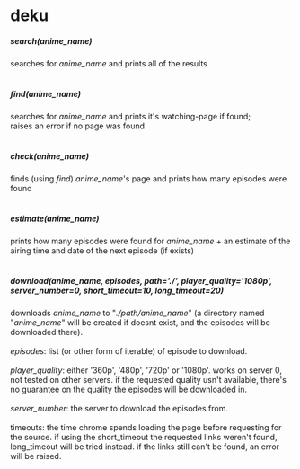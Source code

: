 # deku

##### <i>search(anime_name)</i>
searches for <i>anime_name</i> and prints all of the results
<br><br>

##### <i>find(anime_name)</i>
searches for <i>anime_name</i> and prints it's watching-page if found;
<br>
raises an error if no page was found
<br><br>

##### <i>check(anime_name) </i>
finds (using <i>find</i>) <i>anime_name</i>'s page and prints how many episodes were found
<br><br>

##### <i>estimate(anime_name)</i>
prints how many episodes were found for <i>anime_name</i> + an estimate of the 
airing time and date of the next episode (if exists)
<br><br>

##### <i>download(anime_name, episodes, path='./', player_quality='1080p', server_number=0, short_timeout=10, long_timeout=20)</i>
downloads <i>anime_name</i> to "<i>./path/anime_name</i>"
(a directory named "<i>anime_name</i>" will be created if doesnt exist, and the episodes will be downloaded there).
<br><br>
<i>episodes</i>: list (or other form of iterable) of episode to download.
<br><br>
<i>player_quality</i>: either '360p', '480p', '720p' or '1080p'. works on server 0, not tested on other servers. if the requested quality usn't available, there's no guarantee on the quality the episodes will be downloaded in.
<br><br>
<i>server_number</i>: the server to download the episodes from.
<br><br>
timeouts: the time chrome spends loading the page before requesting for the source. if using the short_timeout the requested links weren't found, long_timeout will be tried instead. if the links still can't be found, an error will be raised.
<br>
